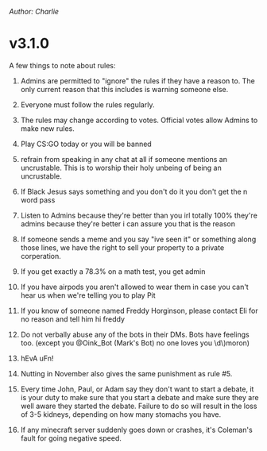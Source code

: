 *Author: Charlie*

# v3.1.0 

A few things to note about rules:

1.  Admins are permitted to "ignore" the rules if they have a reason to. The only current reason that this includes is warning someone else.
2.  Everyone must follow the rules regularly.
3.  The rules may change according to votes. Official votes allow Admins to make new rules.

1.  Play CS:GO today or you will be banned
2.  refrain from speaking in any chat at all if someone mentions an uncrustable. This is to worship their holy unbeing of being an uncrustable.
3.  If Black Jesus says something and you don't do it you don't get the n word pass
4.  Listen to Admins because they're better than you irl totally 100% they're admins because they're better i can assure you that is the reason
5.  If someone sends a meme and you say "ive seen it" or something along those lines, we have the right to sell your property to a private corperation.
6.  If you get exactly a 78.3% on a math test, you get admin
7.  If you have airpods you aren't allowed to wear them in case you can't hear us when we're telling you to play Pit
8.  If you know of someone named Freddy Horginson, please contact Eli for no reason and tell him hi freddy
9.  Do not verbally abuse any of the bots in their DMs. Bots have feelings too. (except you @Oink\_Bot (Mark's Bot) no one loves you \\d\\)moron)
10.  hEvA uFn!
11.  Nutting in November also gives the same punishment as rule #5.
12.  Every time John, Paul, or Adam say they don't want to start a debate, it is your duty to make sure that you start a debate and make sure they are well aware they started the debate. Failure to do so will result in the loss of 3-5 kidneys, depending on how many stomachs you have.
13.  If any minecraft server suddenly goes down or crashes, it's Coleman's fault for going negative speed.